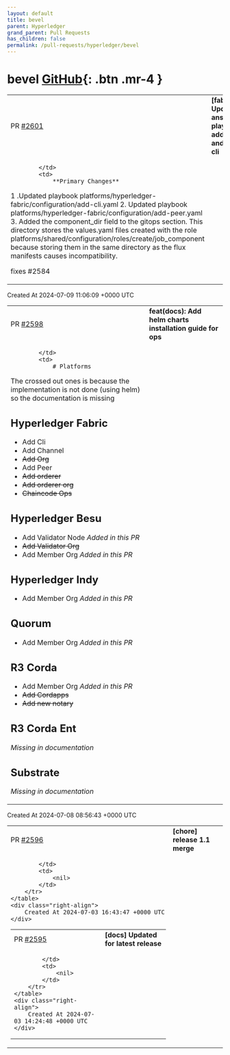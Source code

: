 ```yaml
---
layout: default
title: bevel
parent: Hyperledger
grand_parent: Pull Requests
has_children: false
permalink: /pull-requests/hyperledger/bevel
---
```


# bevel <span class="fs-3 right-align">[GitHub](https://github.com/hyperledger/bevel){: .btn .mr-4 }</span>


<div>
    <table>
        <tr>
            <td>
                PR <a href="https://github.com/hyperledger/bevel/pull/2601" class=".btn">#2601</a>
            </td>
            <td>
                <b>
                    [fabric] Update ansible playbooks add-peer and add-cli
                </b>
            </td>
        </tr>
        <tr>
            <td>
                
            </td>
            <td>
                **Primary Changes**

1 .Updated playbook platforms/hyperledger-fabric/configuration/add-cli.yaml
2. Updated playbook platforms/hyperledger-fabric/configuration/add-peer.yaml
3. Added the component_dir field to the gitops section. This directory stores the values.yaml files created with the role platforms/shared/configuration/roles/create/job_component because storing them in the same directory as the flux manifests causes incompatibility.

fixes #2584
            </td>
        </tr>
    </table>
    <div class="right-align">
        Created At 2024-07-09 11:06:09 +0000 UTC
    </div>
</div>

<div>
    <table>
        <tr>
            <td>
                PR <a href="https://github.com/hyperledger/bevel/pull/2598" class=".btn">#2598</a>
            </td>
            <td>
                <b>
                    feat(docs): Add helm charts installation guide for ops
                </b>
            </td>
        </tr>
        <tr>
            <td>
                
            </td>
            <td>
                # Platforms 
The crossed out ones is because the implementation is not done (using helm) so the documentation is missing
## Hyperledger Fabric

- Add Cli
- Add Channel
- ~~Add Org~~
- Add Peer
- ~~Add orderer~~
- ~~Add orderer org~~
- ~~Chaincode Ops~~

## Hyperledger Besu

- Add Validator Node <em>Added in this PR</em>
- ~~Add Validator Org~~
- Add Member Org <em>Added in this PR</em>

## Hyperledger Indy

- Add Member Org <em>Added in this PR</em>

## Quorum

- Add Member Org <em>Added in this PR</em>

## R3 Corda

- Add Member Org <em>Added in this PR</em>
- ~~Add Cordapps~~
- ~~Add new notary~~

## R3 Corda Ent
<em>Missing in documentation</em>

## Substrate
<em>Missing in documentation</em>
            </td>
        </tr>
    </table>
    <div class="right-align">
        Created At 2024-07-08 08:56:43 +0000 UTC
    </div>
</div>

<div>
    <table>
        <tr>
            <td>
                PR <a href="https://github.com/hyperledger/bevel/pull/2596" class=".btn">#2596</a>
            </td>
            <td>
                <b>
                    [chore] release 1.1 merge
                </b>
            </td>
        </tr>
        <tr>
            <td>
                
            </td>
            <td>
                <nil>
            </td>
        </tr>
    </table>
    <div class="right-align">
        Created At 2024-07-03 16:43:47 +0000 UTC
    </div>
</div>

<div>
    <table>
        <tr>
            <td>
                PR <a href="https://github.com/hyperledger/bevel/pull/2595" class=".btn">#2595</a>
            </td>
            <td>
                <b>
                    [docs] Updated for latest release
                </b>
            </td>
        </tr>
        <tr>
            <td>
                
            </td>
            <td>
                <nil>
            </td>
        </tr>
    </table>
    <div class="right-align">
        Created At 2024-07-03 14:24:48 +0000 UTC
    </div>
</div>

